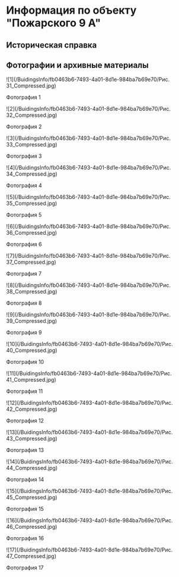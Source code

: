 # Информация по объекту "Пожарского 9 А"

## Историческая справка

## Фотографии и архивные материалы

![1](/BuidingsInfo/fb0463b6-7493-4a01-8d1e-984ba7b69e70/Рис. 31_Compressed.jpg)

Фотография 1

![2](/BuidingsInfo/fb0463b6-7493-4a01-8d1e-984ba7b69e70/Рис. 32_Compressed.jpg)

Фотография 2

![3](/BuidingsInfo/fb0463b6-7493-4a01-8d1e-984ba7b69e70/Рис. 33_Compressed.jpg)

Фотография 3

![4](/BuidingsInfo/fb0463b6-7493-4a01-8d1e-984ba7b69e70/Рис. 34_Compressed.jpg)

Фотография 4

![5](/BuidingsInfo/fb0463b6-7493-4a01-8d1e-984ba7b69e70/Рис. 35_Compressed.jpg)

Фотография 5

![6](/BuidingsInfo/fb0463b6-7493-4a01-8d1e-984ba7b69e70/Рис. 36_Compressed.jpg)

Фотография 6

![7](/BuidingsInfo/fb0463b6-7493-4a01-8d1e-984ba7b69e70/Рис. 37_Compressed.jpg)

Фотография 7

![8](/BuidingsInfo/fb0463b6-7493-4a01-8d1e-984ba7b69e70/Рис. 38_Compressed.jpg)

Фотография 8

![9](/BuidingsInfo/fb0463b6-7493-4a01-8d1e-984ba7b69e70/Рис. 39_Compressed.jpg)

Фотография 9

![10](/BuidingsInfo/fb0463b6-7493-4a01-8d1e-984ba7b69e70/Рис. 40_Compressed.jpg)

Фотография 10

![11](/BuidingsInfo/fb0463b6-7493-4a01-8d1e-984ba7b69e70/Рис. 41_Compressed.jpg)

Фотография 11

![12](/BuidingsInfo/fb0463b6-7493-4a01-8d1e-984ba7b69e70/Рис. 42_Compressed.jpg)

Фотография 12

![13](/BuidingsInfo/fb0463b6-7493-4a01-8d1e-984ba7b69e70/Рис. 43_Compressed.jpg)

Фотография 13

![14](/BuidingsInfo/fb0463b6-7493-4a01-8d1e-984ba7b69e70/Рис. 44_Compressed.jpg)

Фотография 14

![15](/BuidingsInfo/fb0463b6-7493-4a01-8d1e-984ba7b69e70/Рис. 45_Compressed.jpg)

Фотография 15

![16](/BuidingsInfo/fb0463b6-7493-4a01-8d1e-984ba7b69e70/Рис. 46_Compressed.jpg)

Фотография 16

![17](/BuidingsInfo/fb0463b6-7493-4a01-8d1e-984ba7b69e70/Рис. 47_Compressed.jpg)

Фотография 17

